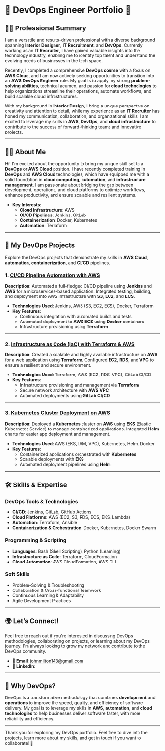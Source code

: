 # 🌟 **DevOps Engineer Portfolio** 🌟

## 👨‍💼 **Professional Summary**

I am a versatile and results-driven professional with a diverse background spanning **Interior Designer**, **IT Recruitment**, and **DevOps**. Currently working as an **IT Recruiter**, I have gained valuable insights into the technology industry, enabling me to identify top talent and understand the evolving needs of businesses in the tech space.

Recently, I completed a comprehensive **DevOps course** with a focus on **AWS Cloud**, and I am now actively seeking opportunities to transition into an **AWS DevOps Engineer** role. My goal is to apply my strong **problem-solving abilities**, technical acumen, and passion for **cloud technologies** to help organizations streamline their operations, automate workflows, and build scalable cloud infrastructures.

With my background in **Interior Design**, I bring a unique perspective on creativity and attention to detail, while my experience as an **IT Recruiter** has honed my communication, collaboration, and organizational skills. I am excited to leverage my skills in **AWS**, **DevOps**, and **cloud infrastructure** to contribute to the success of forward-thinking teams and innovative projects.

---

## 🧑‍💻 **About Me**

Hi! I'm excited about the opportunity to bring my unique skill set to a **DevOps** or **AWS Cloud** position. I have recently completed training in **DevOps** and **AWS Cloud** technologies, which have equipped me with a solid foundation in **cloud computing**, **automation**, and **infrastructure management**. I am passionate about bridging the gap between development, operations, and cloud platforms to optimize workflows, enhance productivity, and ensure scalable and resilient systems.

- **Key Interests**:  
  - **Cloud Infrastructure**: AWS 
  - **CI/CD Pipelines**: Jenkins, GitLab 
  - **Containerization**: Docker, Kubernetes  
  - **Automation**: Terraform
---

## 🚀 **My DevOps Projects**

Explore the DevOps projects that demonstrate my skills in **AWS Cloud**, **automation**, **containerization**, and **CI/CD** pipelines.

### 1. **[CI/CD Pipeline Automation with AWS](link-to-repo)**  
**Description**: Automated a full-fledged CI/CD pipeline using **Jenkins** and **AWS** for a microservices-based application. Integrated testing, building, and deployment into AWS infrastructure with **S3**, **EC2**, and **ECS**.
- **Technologies Used**: Jenkins, AWS (S3, EC2, ECS), Docker, Terraform  
- **Key Features**:  
  - Continuous integration with automated builds and tests  
  - Automated deployment to **AWS ECS** using **Docker** containers  
  - Infrastructure provisioning using **Terraform**

---

### 2. **[Infrastructure as Code (IaC) with Terraform & AWS](link-to-repo)**  
**Description**: Created a scalable and highly available infrastructure on **AWS** for a web application using **Terraform**. Configured **EC2**, **RDS**, and **VPC** to ensure a resilient and secure environment.
- **Technologies Used**: Terraform, AWS (EC2, RDS, VPC), GitLab CI/CD  
- **Key Features**:  
  - Infrastructure provisioning and management via **Terraform**  
  - Secure network architecture with **AWS VPC**  
  - Automated deployments using **GitLab CI/CD**

---

### 3. **[Kubernetes Cluster Deployment on AWS](link-to-repo)**  
**Description**: Deployed a **Kubernetes** cluster on **AWS** using **EKS** (Elastic Kubernetes Service) to manage containerized applications. Integrated **Helm** charts for easier app deployment and management.
- **Technologies Used**: AWS (EKS, IAM, VPC), Kubernetes, Helm, Docker  
- **Key Features**:  
  - Containerized applications orchestrated with **Kubernetes**  
  - Scalable deployments with **EKS**  
  - Automated deployment pipelines using **Helm**

---

## 🛠️ **Skills & Expertise**

### **DevOps Tools & Technologies**
- **CI/CD**: Jenkins, GitLab, GitHub Actions  
- **Cloud Platforms**: AWS (EC2, S3, RDS, ECS, EKS, Lambda)  
- **Automation**: Terraform, Ansible 
- **Containerization & Orchestration**: Docker, Kubernetes, Docker Swarm  

### **Programming & Scripting**
- **Languages**: Bash (Shell Scripting), Python (Learning)  
- **Infrastructure as Code**: Terraform, CloudFormation  
- **Cloud Automation**: AWS CloudFormation, AWS CLI  

### **Soft Skills**
- Problem-Solving & Troubleshooting  
- Collaboration & Cross-functional Teamwork  
- Continuous Learning & Adaptability  
- Agile Development Practices  

---

## 🌍 **Let’s Connect!**

Feel free to reach out if you're interested in discussing DevOps methodologies, collaborating on projects, or learning about my DevOps journey. I'm always looking to grow my network and contribute to the DevOps community.

- **📧 Email**: johnmilton143@gmail.com
- **🔗 LinkedIn**: 

---

## 📜 **Why DevOps?**

DevOps is a transformative methodology that combines **development** and **operations** to improve the speed, quality, and efficiency of software delivery. My goal is to leverage my skills in **AWS**, **automation**, and **cloud technologies** to help businesses deliver software faster, with more reliability and efficiency.

---

Thank you for exploring my DevOps portfolio. Feel free to dive into the projects, learn more about my skills, and get in touch if you want to collaborate! 🌟
